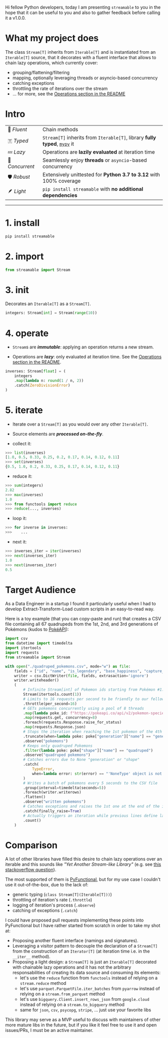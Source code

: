 Hi fellow Python developers, today I am presenting `streamable` to you in the hope that it can be useful to you and also to gather feedback before calling it a v1.0.0.

# What my project does
The class `Stream[T]` inherits from `Iterable[T]` and is instantiated from an `Iterable[T]` source, that it decorates with a fluent interface that allows to chain lazy operations, which currently cover:
- grouping/flattening/filtering
- mapping, optionally leveraging threads or asyncio-based concurrency
- catching exceptions
- throttling the rate of iterations over the stream
- ... for more, see the [Operations section in the README](https://github.com/ebonnal/streamable?tab=readme-ov-file#-operations)

# Intro
|||
|--|--|
|🔗 *Fluent*|Chain methods|
|🇹 *Typed*|`Stream[T]` inherits from `Iterable[T]`, library **fully typed**, [`mypy`](https://github.com/python/mypy) it|
|💤 *Lazy*|Operations are **lazily evaluated** at iteration time|
|🔄 *Concurrent*|Seamlessly enjoy **threads** or `asyncio`-based concurrency|
|🛡️ *Robust*|Extensively unittested for **Python 3.7 to 3.12** with 100% coverage|
|🪶 *Light*|`pip install streamable` with **no additional dependencies**|

---


# 1. install

```bash
pip install streamable
```

# 2. import
```python
from streamable import Stream
```

# 3. init
Decorates an `Iterable[T]` as a `Stream[T]`.

```python
integers: Stream[int] = Stream(range(10))
```

# 4. operate
- `Stream`s are ***immutable***: applying an operation returns a new stream.

- Operations are ***lazy***: only evaluated at iteration time. See the [Operations section in the README](https://github.com/ebonnal/streamable?tab=readme-ov-file#-operations).

```python
inverses: Stream[float] = (
    integers
    .map(lambda n: round(1 / n, 2))
    .catch(ZeroDivisionError)
)
```

# 5. iterate
- Iterate over a `Stream[T]` as you would over any other `Iterable[T]`.
- Source elements are ***processed on-the-fly***.

- collect it:
```python
>>> list(inverses)
[1.0, 0.5, 0.33, 0.25, 0.2, 0.17, 0.14, 0.12, 0.11]
>>> set(inverses)
{0.5, 1.0, 0.2, 0.33, 0.25, 0.17, 0.14, 0.12, 0.11}
```

- reduce it:
```python
>>> sum(integers)
2.82
>>> max(inverses)
1.0
>>> from functools import reduce
>>> reduce(..., inverses)
```

- loop it:
```python
>>> for inverse in inverses:
>>>    ...
```

- next it:
```python
>>> inverses_iter = iter(inverses)
>>> next(inverses_iter)
1.0
>>> next(inverses_iter)
0.5
```

# Target Audience
As a Data Engineer in a startup I found it particularly useful when I had to develop Extract-Transform-Load custom scripts in an easy-to-read way.

Here is a toy example (that you can copy-paste and run) that creates a CSV file containing all 67 quadrupeds from the 1st, 2nd, and 3rd generations of Pokémons (kudos to [PokéAPI](https://pokeapi.co/)):
```python
import csv
from datetime import timedelta
import itertools
import requests
from streamable import Stream

with open("./quadruped_pokemons.csv", mode="w") as file:
    fields = ["id", "name", "is_legendary", "base_happiness", "capture_rate"]
    writer = csv.DictWriter(file, fields, extrasaction='ignore')
    writer.writeheader()
    (
        # Infinite Stream[int] of Pokemon ids starting from Pokémon #1: Bulbasaur
        Stream(itertools.count(1))
        # Limits to 16 requests per second to be friendly to our fellow PokéAPI devs
        .throttle(per_second=16)
        # GETs pokemons concurrently using a pool of 8 threads
        .map(lambda poke_id: f"https://pokeapi.co/api/v2/pokemon-species/{poke_id}")
        .map(requests.get, concurrency=8)
        .foreach(requests.Response.raise_for_status)
        .map(requests.Response.json)
        # Stops the iteration when reaching the 1st pokemon of the 4th generation
        .truncate(when=lambda poke: poke["generation"]["name"] == "generation-iv")
        .observe("pokemons")
        # Keeps only quadruped Pokemons
        .filter(lambda poke: poke["shape"]["name"] == "quadruped")
        .observe("quadruped pokemons")
        # Catches errors due to None "generation" or "shape"
        .catch(
            TypeError,
            when=lambda error: str(error) == "'NoneType' object is not subscriptable"
        )
        # Writes a batch of pokemons every 5 seconds to the CSV file
        .group(interval=timedelta(seconds=5))
        .foreach(writer.writerows)
        .flatten()
        .observe("written pokemons")
        # Catches exceptions and raises the 1st one at the end of the iteration
        .catch(finally_raise=True)
        # Actually triggers an iteration while previous lines define lazy operations
        .count()
    )
```

# Comparison
A lot of other libraries have filled this desire to chain lazy operations over an iterable and this sounds like *"Yet Another Stream-like Library"* (e.g. see [this stackoverflow question](https://stackoverflow.com/questions/24831476/what-is-the-python-way-of-chaining-maps-and-filters/77978940?noredirect=1#comment138494051_77978940)).

The most supported of them is [PyFunctional](https://github.com/EntilZha/PyFunctional), but for my use case I couldn't use it out-of-the-box, due to the lack of:
- generic typing (`class Stream[T](Iterable[T]))`)
- throttling of iteration's rate (`.throttle`)
- logging of iteration's process (`.observe`)
- catching of exceptions (`.catch`)

I could have proposed pull requests implementing these points into PyFunctional but I have rather started from scratch in order to take my shot at:
- Proposing another fluent interface (namings and signatures).
- Leveraging a visitor pattern to decouple the declaration of a `Stream[T]` from the construction of an `Iterator[T]` (at iteration time i.e. in the `__iter__` method).
- Proposing a light design: a `Stream[T]` is just an `Iterable[T]` decorated with chainable lazy operations and it has not the arbitrary responsabilities of creating its data source and consuming its elements:
  - let's use the `reduce` function from `functools` instead of relying on a `stream.reduce` method
  - let's use `parquet.ParquetFile.iter_batches` from `pyarrow` instead of relying on a `stream.from_parquet` method
  - let's use `bigquery.Client.insert_rows_json` from `google.cloud` instead of relying on a `stream.to_bigquery` method
  - same for `json`, `csv`, `psycopg`, `stripe`, ... just use your favorite libs

This library may serve as a MVP useful to discuss with maintainers of other more mature libs in the future, but if you like it feel free to use it and open issues/PRs, I must be an active maintainer.
